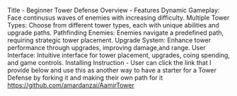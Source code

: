 Title - Beginner Tower Defense
Overview - Features
Dynamic Gameplay: Face continusus waves of enemies with increasing difficulty.
Multiple Tower Types: Choose from different tower types, each with unique abilities and upgrade paths.
Pathfinding Enemies: Enemies navigate a predefined path, requiring strategic tower placement.
Upgrade System: Enhance tower performance through upgrades, improving damage,and range.
User Interface: Intuitive interface for tower placement, upgrades, coing spending, and game controls.
Installing Instruction - User can click the link that I provide below and use this as another way to have a starter for a Tower Defense by forking it and making their own path for it
https://github.com/amardanzai/AamirTower
